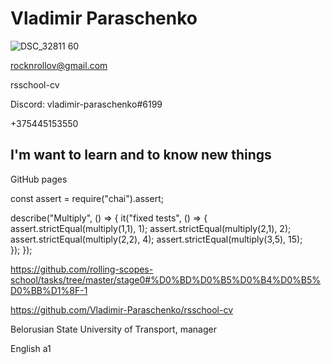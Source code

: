 # Vladimir Paraschenko

![DSC_32811 60](https://user-images.githubusercontent.com/106256892/172059371-b111522f-fde5-40a0-b7c3-04889db1b3cd.jpg)

rocknrollov@gmail.com

rsschool-cv

Discord: vladimir-paraschenko#6199

+375445153550

## I'm want to learn and to know new things

GitHub pages

const assert = require("chai").assert;

describe("Multiply", () => {
  it("fixed tests", () => {
    assert.strictEqual(multiply(1,1), 1);
    assert.strictEqual(multiply(2,1), 2);
    assert.strictEqual(multiply(2,2), 4);
    assert.strictEqual(multiply(3,5), 15);   
  });
});

https://github.com/rolling-scopes-school/tasks/tree/master/stage0#%D0%BD%D0%B5%D0%B4%D0%B5%D0%BB%D1%8F-1

https://github.com/Vladimir-Paraschenko/rsschool-cv

Belorusian State University of Transport, manager

English a1
